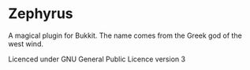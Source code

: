 Zephyrus
========

A magical plugin for Bukkit. The name comes from the Greek god of the west wind.

Licenced under GNU General Public Licence version 3
